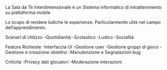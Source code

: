 
La Sala da Tè Interdimensionale è un Sistema informatico di intrattenimento su piattaforma mobile

Lo scopo di rendere ludiche le esperienze. Particolarmente utile nel campo dell’apprendimento.

Scenari di Utilizzo
-Quotidianità
-Scolastico
-Ludico
-Socialità

Feature Richieste
-Interfaccia UI
-Gestione user
-Gestione gruppi di gioco
-Gestione e creazione obiettivi
-Manutenzione e Segnalazioni bug

Criticità
-Privacy dati giocatori
-Moderazione interazioni
